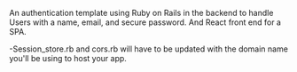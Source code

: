 An authentication template using Ruby on Rails in the backend to handle Users with a name, email, and secure password. And React front end for a SPA.


-Session_store.rb and cors.rb will have to be updated with the domain name you'll be using to host your app.